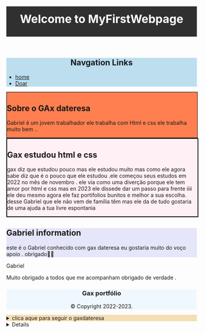 <header style="background-color: #303030;  height: 80px; width: 100%">  
      <h1 style="font-size: 30px; color: white;text-align: center; padding-top: 15px;">Welcome to     MyFirstWebpage</h1>  
   </header>  
   
   
   <nav style="background-color:#bcdeef;">  
   <h1 style="text-align: center;">Navgation Links</h1>  
   <ul>  
   <li><a href="home.html">home</a></li>  
   <li><a href="Doar.html">Doar</a></li>  
   </ul>  
   </nav>  
   
   <section style="background-color:#ff7f50; width: 100%; border: 1px solid black;">  
   <h2>Sobre o GAx dateresa</h2>  
   <p>Gabriel é um jovem trabalhador  ele trabalha com Html e css ele trabalha muito bem ..</p>  
   </section>  
   
   <article style="width: 100%; border:2px solid black; background-color: #fff0f5;">  
   <h2>Gax estudou html e css</h2>  
   <p>gax diz que estudou pouco mas ele estudou muito mas como ele agora sabe diz que é o pouco que ele estudou .ele começou seus estudos em 2022 no mês de novembro .
   ele via como uma diverção porque ele tem amor por html e css mas en 2023 ele dissede dar um passo para frente iiii ele deu mesmo agora ele faz portifolios bunitos e melhor a sua escolha.
   desse Gabriel que ele não vem de família têm mas ele da de tudo gostaria de uma ajuda a tua livre espontania  </p>  
   </article>  
   
   <aside style="background-color:#e6e6fa">  
   <h2>Gabriel information</h2>  
   <p>este é o Gabriel conhecido com gax dateresa eu gostaria muito do voço apoio . obrigado💌💌</p>  
   </aside>  
   
   Gabriel<footer> Muito obrigado a todos que me acompanham obrigado de verdade .
   
   <footer style="background-color: #f0f8ff; width: 100%; text-align: center;">  
   <h3>Gax portfólio</h3>  
   <p>© Copyright 2022-2023. </p>  
   </footer>  
   
   <details style="background-color: #f5deb3">  
   <summary>clica aque para seguir o gaxdateresa</summary>  
   <p>   
<a href="https://www.facebook.com/gax.dateresa">https://www.facebook.com/gax.dateresa ></p>  
   </details>  
   
   <details>  
   <summary>Gabriel 💌</summary>  
   <p style="color: blue; font-size: 20px;">  
<a href="https://www.facebook.com/gax.dateresa">https://www.facebook.com/gax.dateresa ></p>  
   </details>  
   
   
   
   
